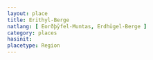 ```yaml
---
layout: place
title: Erithyl-Berge
natlang: [ Eorðþȳfel-Muntas, Erdhügel-Berge ]
category: places
hasinit:
placetype: Region
---
```

